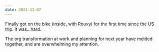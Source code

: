 ```yaml
---
date: 2021-11-07
---
```


Finally got on the bike (inside, with Rouvy) for the first time since the US trip. It was…hard.

The org transformation at work and planning for next year have melded together, and are overwhelming my attention.